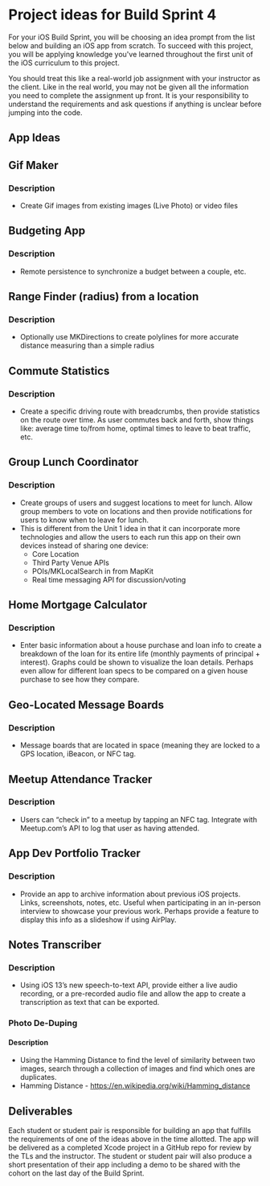 # Project ideas for Build Sprint 4

For your iOS Build Sprint, you will be choosing an idea prompt from the list below and building an iOS app from scratch. To succeed with this project, you will be applying knowledge you've learned throughout the first unit of the iOS curriculum to this project.

You should treat this like a real-world job assignment with your instructor as the client. Like in the real world, you may not be given all the information you need to complete the assignment up front. It is your responsibility to understand the requirements and ask questions if anything is unclear before jumping into the code.

## App Ideas

## Gif Maker
### Description
- Create Gif images from existing images (Live Photo) or video files

## Budgeting App
### Description
- Remote persistence to synchronize a budget between a couple, etc.

## Range Finder (radius) from a location
### Description
- Optionally use MKDirections to create polylines for more accurate distance measuring than a simple radius

## Commute Statistics
### Description
- Create a specific driving route with breadcrumbs, then provide statistics on the route over time. As user commutes back and forth, show things like: average time to/from home, optimal times to leave to beat traffic, etc.

## Group Lunch Coordinator
### Description
- Create groups of users and suggest locations to meet for lunch. Allow group members to vote on locations and then provide notifications for users to know when to leave for lunch.
- This is different from the Unit 1 idea in that it can incorporate more technologies and allow the users to each run this app on their own devices instead of sharing one device:
    - Core Location
    - Third Party Venue APIs
    - POIs/MKLocalSearch in from MapKit
    - Real time messaging API for discussion/voting

## Home Mortgage Calculator
### Description
- Enter basic information about a house purchase and loan info to create a breakdown of the loan for its entire life (monthly payments of principal + interest). Graphs could be shown to visualize the loan details. Perhaps even allow for different loan specs to be compared on a given house purchase to see how they compare.

## Geo-Located Message Boards
### Description
- Message boards that are located in space (meaning they are locked to a GPS location, iBeacon, or NFC tag.

## Meetup Attendance Tracker
### Description
- Users can “check in” to a meetup by tapping an NFC tag. Integrate with Meetup.com’s API to log that user as having attended.

## App Dev Portfolio Tracker
### Description
- Provide an app to archive information about previous iOS projects. Links, screenshots, notes, etc. Useful when participating in an in-person interview to showcase your previous work. Perhaps provide a feature to display this info as a slideshow if using AirPlay.

## Notes Transcriber
### Description
- Using iOS 13’s new speech-to-text API, provide either a live audio recording, or a pre-recorded audio file and allow the app to create a transcription as text that can be exported.

### Photo De-Duping
#### Description
- Using the Hamming Distance to find the level of similarity between two images, search through a collection of images and find which ones are duplicates.
- Hamming Distance - https://en.wikipedia.org/wiki/Hamming_distance

## Deliverables

Each student or student pair is responsible for building an app that fulfills the requirements of one of the ideas above in the time allotted. The app will be delivered as a completed Xcode project in a GitHub repo for review by the TLs and the instructor. The student or student pair will also produce a short presentation of their app including a demo to be shared with the cohort on the last day of the Build Sprint.
